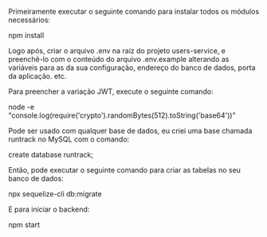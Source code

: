 Primeiramente executar o seguinte comando para instalar todos os módulos necessários:

npm install

Logo após, criar o arquivo .env na raíz do projeto users-service, e preenchê-lo com o conteúdo do arquivo .env.example alterando as variáveis para as da sua configuração, endereço do banco de dados, porta da aplicação. etc.

Para preencher a variação JWT, execute o seguinte comando:

node -e "console.log(require('crypto').randomBytes(512).toString('base64'))"

Pode ser usado com qualquer base de dados, eu criei uma base chamada runtrack no MySQL com o comando:

create database runtrack;

Então, pode executar o seguinte comando para criar as tabelas no seu banco de dados:

npx sequelize-cli db:migrate

E para iniciar o backend:

npm start

